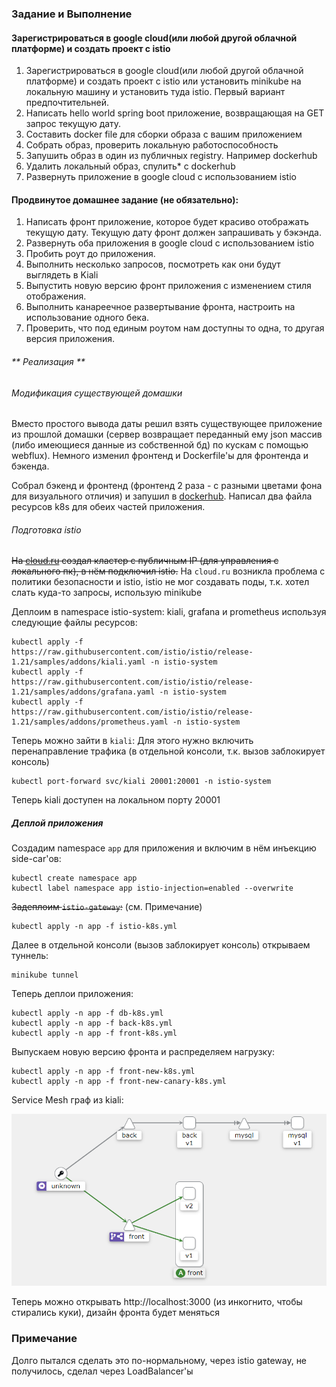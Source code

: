 ### Задание и Выполнение

#### Зарегистрироваться в google cloud(или любой другой облачной платформе) и создать проект с istio
1. Зарегистрироваться в google cloud(или любой другой облачной платформе) и создать проект с istio или установить minikube на локальную машину и установить туда istio. Первый вариант предпочтительней. 
2. Написать hello world spring boot приложение, возвращающая на GET запрос текущую дату. 
3. Составить docker file для сборки образа c вашим приложением 
4. Собрать образ, проверить локальную работоспособность
5. Запушить образ в один из публичных registry. Например dockerhub 
6. Удалить локальный образ, спулить* с dockerhub 
7. Развернуть приложение в google cloud с использованием istio


#### Продвинутое домашнее задание (не обязательно): 
1. Написать фронт приложение, которое будет красиво отображать текущую дату. Текущую дату фронт должен запрашивать у бэкэнда.
2. Развернуть оба приложения в google cloud с использованием istio
3. Пробить роут до приложения.
4. Выполнить несколько запросов, посмотреть как они будут выглядеть в Kiali 
5. Выпустить новую версию фронт приложения с изменением стиля отображения. 
6. Выполнить канареечное развертывание фронта, настроить на использование одного бека.
7. Проверить, что под единым роутом нам доступны то одна, то другая версия приложения.

###### ** Реализация **

###### Модификация существующей домашки
Вместо простого вывода даты решил взять существующее приложение из прошлой домашки (сервер возвращает переданный ему json массив (либо имеющиеся данные из собственной бд) по кускам с помощью webflux).
Немного изменил фронтенд и Dockerfile'ы для фронтенда и бэкенда.

Собрал бэкенд и фронтенд (фронтенд 2 раза - с разными цветами фона для визуального отличия) и запушил в [dockerhub](https://hub.docker.com).
Написал два файла ресурсов k8s для обеих частей приложения.

###### Подготовка istio
~~На [cloud.ru](https://cloud.ru) создал кластер с публичным IP (для управления с локального пк), в нём подключил istio.~~
На `cloud.ru` возникла проблема с политики безопасности и istio, istio не мог создавать поды, т.к. хотел слать куда-то запросы, использую minikube

Деплоим в namespace istio-system: kiali, grafana и prometheus используя следующие файлы ресурсов:
```shell
kubectl apply -f https://raw.githubusercontent.com/istio/istio/release-1.21/samples/addons/kiali.yaml -n istio-system
kubectl apply -f https://raw.githubusercontent.com/istio/istio/release-1.21/samples/addons/grafana.yaml -n istio-system
kubectl apply -f https://raw.githubusercontent.com/istio/istio/release-1.21/samples/addons/prometheus.yaml -n istio-system
```

Теперь можно зайти в `kiali`:
Для этого нужно включить перенаправление трафика (в отдельной консоли, т.к. вызов заблокирует консоль)
```shell
kubectl port-forward svc/kiali 20001:20001 -n istio-system
```
Теперь kiali доступен на локальном порту 20001

##### Деплой приложения
Создадим namespace `app` для приложения и включим в нём инъекцию side-car'ов:
```shell
kubectl create namespace app
kubectl label namespace app istio-injection=enabled --overwrite
```

~~Задеплоим `istio-gateway`:~~ (см. Примечание)
```shell
kubectl apply -n app -f istio-k8s.yml
```

Далее в отдельной консоли (вызов заблокирует консоль) открываем туннель:
```shell
minikube tunnel
```

Теперь деплои приложения:
```shell
kubectl apply -n app -f db-k8s.yml
kubectl apply -n app -f back-k8s.yml
kubectl apply -n app -f front-k8s.yml
```

Выпускаем новую версию фронта и распределяем нагрузку:
```shell
kubectl apply -n app -f front-new-k8s.yml
kubectl apply -n app -f front-new-canary-k8s.yml
```

Service Mesh граф из kiali:

![Before Canary](./assets/canary.png)

Теперь можно открывать http://localhost:3000 (из инкогнито, чтобы стирались куки), 
дизайн фронта будет меняться


### Примечание
Долго пытался сделать это по-нормальному, через istio gateway, не получилось, сделал через LoadBalancer'ы